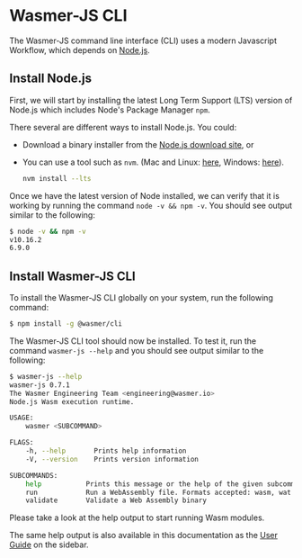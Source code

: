 # Wasmer-JS CLI

The Wasmer-JS command line interface \(CLI\) uses a modern Javascript Workflow, which depends on [Node.js](https://nodejs.org/en/).

## Install Node.js

First, we will start by installing the latest Long Term Support \(LTS\) version of Node.js which includes Node's Package Manager `npm`.

There several are different ways to install Node.js. You could:

* Download a binary installer from the [Node.js download site](https://nodejs.org/en/download/), or
* You can use a tool such as `nvm`. \(Mac and Linux: [here](https://github.com/creationix/nvm), Windows: [here](https://github.com/coreybutler/nvm-windows)\).

  ```bash
  nvm install --lts
  ```

Once we have the latest version of Node installed, we can verify that it is working by running the command `node -v && npm -v`. You should see output similar to the following:

```bash
$ node -v && npm -v
v10.16.2
6.9.0
```

## Install Wasmer-JS CLI

To install the Wasmer-JS CLI globally on your system, run the following command:

```bash
$ npm install -g @wasmer/cli
```

The Wasmer-JS CLI tool should now be installed. To test it, run the command `wasmer-js --help` and you should see output similar to the following:

```bash
$ wasmer-js --help
wasmer-js 0.7.1
The Wasmer Engineering Team <engineering@wasmer.io>
Node.js Wasm execution runtime.

USAGE:
    wasmer <SUBCOMMAND>

FLAGS:
    -h, --help       Prints help information
    -V, --version    Prints version information

SUBCOMMANDS:
    help           Prints this message or the help of the given subcommand(s)
    run            Run a WebAssembly file. Formats accepted: wasm, wat
    validate       Validate a Web Assembly binary
```

Please take a look at the help output to start running Wasm modules.

The same help output is also available in this documentation as the [User Guide](https://github.com/wasmerio/docs.wasmer.io/tree/master/docs/wasmer-js/cli/wasmer-js-cli-user-guide/README.md) on the sidebar.
